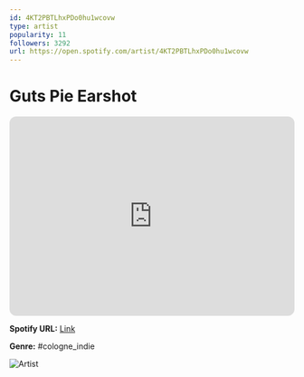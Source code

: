 ```yaml
---
id: 4KT2PBTLhxPDo0hu1wcovw
type: artist
popularity: 11
followers: 3292
url: https://open.spotify.com/artist/4KT2PBTLhxPDo0hu1wcovw
---
```

# Guts Pie Earshot

<iframe style="border-radius:12px" src="https://open.spotify.com/embed/artist/4KT2PBTLhxPDo0hu1wcovw" width="100%" height="352" frameBorder="0" allowfullscreen="" allow="autoplay; clipboard-write; encrypted-media; fullscreen; picture-in-picture" loading="lazy"></iframe>

**Spotify URL:** [Link](https://open.spotify.com/artist/4KT2PBTLhxPDo0hu1wcovw)

**Genre:**  #cologne_indie

![Artist](https://i.scdn.co/image/ab6761610000e5eb0f9711d0fa98ea57868b1fc1)
